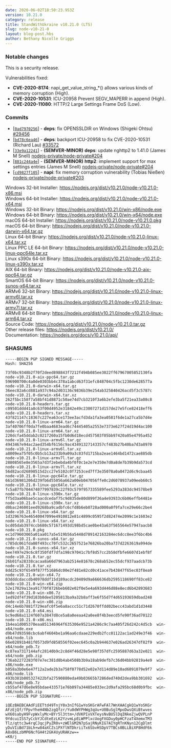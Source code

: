 ```yaml
---
date: 2020-06-02T18:50:23.953Z
version: 10.21.0
category: release
title: StandWithUkraine v10.21.0 (LTS)
slug: node-v10-21-0
layout: blog-post.hbs
author: Bethany Nicolle Griggs
---
```


### Notable changes

This is a security release.

Vulnerabilities fixed:

* **CVE-2020-8174**: napi_get_value_string_*() allows various kinds of memory corruption (High).
* **CVE-2020-10531**: ICU-20958 Prevent SEGV_MAPERR in append (High).
* **CVE-2020-11080**: HTTP/2 Large Settings Frame DoS (Low).

### Commits

* [[`0ad7970256`](https://github.com/nodejs/node/commit/0ad7970256)] - **deps**: fix OPENSSLDIR on Windows (Shigeki Ohtsu) [#29456](https://github.com/nodejs/node/pull/29456)
* [[`bd78c6ea46`](https://github.com/nodejs/node/commit/bd78c6ea46)] - **deps**: backport ICU-20958 to fix CVE-2020-10531 (Richard Lau) [#33572](https://github.com/nodejs/node/pull/33572)
* [[`33e9a12241`](https://github.com/nodejs/node/commit/33e9a12241)] - **(SEMVER-MINOR)** **deps**: update nghttp2 to 1.41.0 (James M Snell) [nodejs-private/node-private#204](https://github.com/nodejs-private/node-private/pull/204)
* [[`881c244a4e`](https://github.com/nodejs/node/commit/881c244a4e)] - **(SEMVER-MINOR)** **http2**: implement support for max settings entries (James M Snell) [nodejs-private/node-private#204](https://github.com/nodejs-private/node-private/pull/204)
* [[`cd9827f105`](https://github.com/nodejs/node/commit/cd9827f105)] - **napi**: fix memory corruption vulnerability (Tobias Nießen) [nodejs-private/node-private#203](https://github.com/nodejs-private/node-private/pull/203)

Windows 32-bit Installer: https://nodejs.org/dist/v10.21.0/node-v10.21.0-x86.msi<br>
Windows 64-bit Installer: https://nodejs.org/dist/v10.21.0/node-v10.21.0-x64.msi<br>
Windows 32-bit Binary: https://nodejs.org/dist/v10.21.0/win-x86/node.exe<br>
Windows 64-bit Binary: https://nodejs.org/dist/v10.21.0/win-x64/node.exe<br>
macOS 64-bit Installer: https://nodejs.org/dist/v10.21.0/node-v10.21.0.pkg<br>
macOS 64-bit Binary: https://nodejs.org/dist/v10.21.0/node-v10.21.0-darwin-x64.tar.gz<br>
Linux 64-bit Binary: https://nodejs.org/dist/v10.21.0/node-v10.21.0-linux-x64.tar.xz<br>
Linux PPC LE 64-bit Binary: https://nodejs.org/dist/v10.21.0/node-v10.21.0-linux-ppc64le.tar.xz<br>
Linux s390x 64-bit Binary: https://nodejs.org/dist/v10.21.0/node-v10.21.0-linux-s390x.tar.xz<br>
AIX 64-bit Binary: https://nodejs.org/dist/v10.21.0/node-v10.21.0-aix-ppc64.tar.gz<br>
SmartOS 64-bit Binary: https://nodejs.org/dist/v10.21.0/node-v10.21.0-sunos-x64.tar.xz<br>
ARMv6 32-bit Binary: https://nodejs.org/dist/v10.21.0/node-v10.21.0-linux-armv6l.tar.xz<br>
ARMv7 32-bit Binary: https://nodejs.org/dist/v10.21.0/node-v10.21.0-linux-armv7l.tar.xz<br>
ARMv8 64-bit Binary: https://nodejs.org/dist/v10.21.0/node-v10.21.0-linux-arm64.tar.xz<br>
Source Code: https://nodejs.org/dist/v10.21.0/node-v10.21.0.tar.gz<br>
Other release files: https://nodejs.org/dist/v10.21.0/<br>
Documentation: https://nodejs.org/docs/v10.21.0/api/

### SHASUMS

```
-----BEGIN PGP SIGNED MESSAGE-----
Hash: SHA256

73f0bc9348b2f70f2deed898843f7212f494b085ee3022ff67967005852130fa  node-v10.21.0-aix-ppc64.tar.gz
596900700c4a0de0303bb4c378a1abcd63f31efc848704c5fbc1230de628577a  node-v10.21.0-darwin-x64.tar.gz
36eec82a6cd881a937c94a2d03136c9836b39e254ab325840426acd5f3c5787c  node-v10.21.0-darwin-x64.tar.xz
262f5bc158f7a58bf41d8871c50ae74d7cb3210f3a6b2efe3ba5f21ea33a08c8  node-v10.21.0-headers.tar.gz
c09501ddd41a8c63f00d4952e31842e49c23007271d157de27e5fce82418eff6  node-v10.21.0-headers.tar.xz
43f821147c18367c227ea63ce173ee3acfd3da1fa3ea0581f6de1a27ca5b7d4e  node-v10.21.0-linux-arm64.tar.gz
3af40706ff0da7fe0baa4683ead6c74445405a2553e7373e627f24d19d4ac100  node-v10.21.0-linux-arm64.tar.xz
220dcfa45ddab2c0217260a15fb0d6d18ecd457503f05bb97420a05e4795a452  node-v10.21.0-linux-armv6l.tar.gz
4943467e94ac2aed354bf6156c9ac43491327143357cf483b27b40ba7d3a8970  node-v10.21.0-linux-armv6l.tar.xz
a8009ea75f05c0b5cb13a233b9a09a3c83fd1715ba2eae1464bd1472cae885db  node-v10.21.0-linux-armv7l.tar.gz
28808565e8e3565a7d3f2ebebda4bf0f0c1e2e7e350e7d0a8de7b39b9da573cd  node-v10.21.0-linux-armv7l.tar.xz
56d82acd26898515d2cc27e5102c0f7253ced7ff3e35078a0a0472d6c9cbaa45  node-v10.21.0-linux-ppc64le.tar.gz
661d36981206d239fb6d55056a662a00eb047056ffe0c2d6078937a09eeb60c5  node-v10.21.0-linux-ppc64le.tar.xz
fc5a87fb704474077997839c22f93c579f957335589fee5293a383dc94578be9  node-v10.21.0-linux-s390x.tar.gz
ff5d3aa06bae5caacdcedaf75c9d835de80d899f36a4e93933c6b06effb4481e  node-v10.21.0-linux-s390x.tar.xz
d0bac246001eed9268ba9cadbfc6cfd8b6eb0728ad000a0f9fa7ce29e66c2be4  node-v10.21.0-linux-x64.tar.gz
1d3296763e46540047099e4910812e81c4899c0595f2d82474e2099c1e1603e2  node-v10.21.0-linux-x64.tar.xz
bcd05dab3974ccb680c571671493d198bd5cae0be43a63f565564e57947aacb8  node-v10.21.0.pkg
ec1d79603065a01aa017a5e519b56a5448d789142163284ec6dcc8ee3f6bc4b6  node-v10.21.0-sunos-x64.tar.gz
c785dc061fda08f493cc70fc532c2657521e76826ba20ba737d2263619a994de  node-v10.21.0-sunos-x64.tar.xz
bee7497e29c6c8f350fdf7dfa198c97041c7bf8d57cc2b58dfbfe6607d1ebf8f  node-v10.21.0.tar.gz
26b01fa28338cacaa8a66d7963ab2514e81678c268ab52ec55dcf937aadcb73b  node-v10.21.0.tar.xz
8dd25c93f6549f877f51686dc00e2f481e82cd0c41ace7b43847f65ec03f8ea9  node-v10.21.0-win-x64.7z
03dddcdaccdb40978ddf15d189acdc20409d9a666636db2595118690ff83ce82  node-v10.21.0-win-x64.zip
52e17029a13ea91770f8726beb602e02f0e5e4a693d446d88e8ecd6b42893683  node-v10.21.0-win-x86.7z
1ed92df4f39d183b0dee5205813ba9a32b8aff3e6f55d7f4d65193659dbad248  node-v10.21.0-win-x86.zip
d4c14e6b7881f729eafc0f5e6a8accc51c71d2670ffdd02becc43abd1d1d3448  node-v10.21.0-x64.msi
bc9ed68a1124f607a3847d8ce5a8a0eeaa42a0ee8f4b3eecd5fe90f36ad70122  node-v10.21.0-x86.msi
1b4ea1d005370eaa851346964f635306e9521a4286c9c7aa405f26d242c4d5cb  win-x64/node.exe
d9b47d93598cbc6abf4604be1a96aa6cdaae229edb2fcc01122ac1ad249e3f46  win-x64/node.lib
66e02891b481f0573d9fd858556f02eec645c0a2b944637e026ad26347df82f9  win-x64/node_pdb.7z
6c87ea7317144afc28140b9c2c8d4f46d28e5e98f357dfc2595887d63a32e021  win-x64/node_pdb.zip
f36ab2272283f07e7ec381d8b4ab4508b3b9a18ab9defb7c36d04bb92819a4e9  win-x86/node.exe
b058a3b0e6e47f12a2ade2b3a758f0778d52e02e7d114d89e10ad6091079e9f7  win-x86/node.lib
493b381b005327422bfa27590880eda49b03665b7286ded740d2dea9bb301692  win-x86/node_pdb.7z
cb55af47d6e8e95bdae433571e76b097a34485e033ec2d9afa295bc68d0b9fbc  win-x86/node_pdb.zip
-----BEGIN PGP SIGNATURE-----

iQEzBAEBCAAdFiEETtd49TnjY0x3nIfG1wYoSKGrAFwFAl7WnXAACgkQ1wYoSKGr
AFzEjQf/fPpvYheH4Nb2zgQfzr/Yu0dWYPHWg3qUu+U0BuSglMpoDwsQXiBtwves
wX60sabyH9FvpWxlyMc+BYr5l3ttm+/dVKPIxVXTeysNvBUSlDqINkeZjwQVPLnP
9YdcuiISS7yCcbYJCdteEzLK2YzvmLpELWPPlxcUogFXGDuy0pHCFzaT4XemxTM3
Tlz/qttc3w4rqCJqcjPyZR0v+zWElGM2N7pSajRNyKIG7AIYgRTnKNyn12CgDlmt
yDuVIiBd71bLh+w84aXCZs1PXflNTDkriiTx6SbvHSDpV7TBCs0BLLBiXP8HdF6k
A8xB6LzbMP6NcfGH4t2GK4UyURAKzw==
=K0/j
-----END PGP SIGNATURE-----

```
